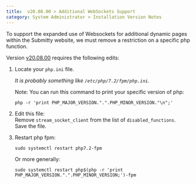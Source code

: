 ```yaml
---
title:  v20.08.00 > Additional WebSockets Support
category: System Administrator > Installation Version Notes
---
```


To support the expanded use of Websockets for additional dynamic pages
within the Submitty website, we must remove a restriction on a
specific php function.

Version
[v20.08.00](https://github.com/Submitty/Submitty/releases/v20.08.00)
requires the following edits:

1. Locate your `php.ini` file.

   _It is probably something like `/etc/php/7.2/fpm/php.ini`._

   Note: You can run this command to print your specific version of php:

   ```
   php -r 'print PHP_MAJOR_VERSION.".".PHP_MINOR_VERSION."\n";'
   ```

2. Edit this file:  
   Remove `stream_socket_client` from the list of `disabled_functions`.  
   Save the file.


3. Restart php fpm:

   ```
   sudo systemctl restart php7.2-fpm
   ```

   Or more generally:

   ```
   sudo systemctl restart php$(php -r 'print PHP_MAJOR_VERSION.".".PHP_MINOR_VERSION;')-fpm
   ```